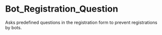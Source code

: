 Bot_Registration_Question
=========================

Asks predefined questions in the registration form to prevent registrations by bots.
